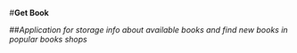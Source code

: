 #**Get Book**

##*Application for storage info about available books and find new books in popular books shops*